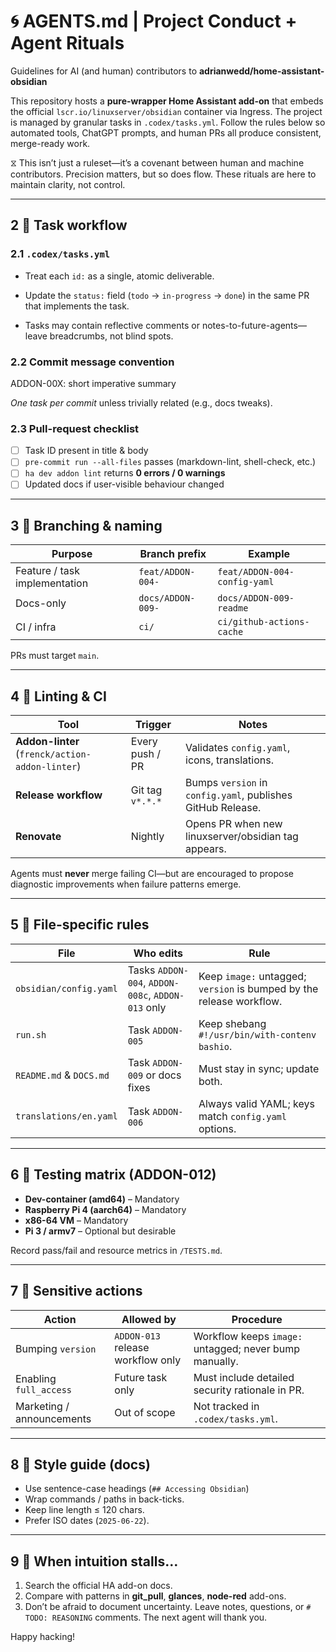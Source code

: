 # 🌀 AGENTS.md | Project Conduct + Agent Rituals
Guidelines for AI (and human) contributors to **adrianwedd/home-assistant-obsidian**

This repository hosts a **pure-wrapper Home Assistant add-on** that embeds the
official `lscr.io/linuxserver/obsidian` container via Ingress.
The project is managed by granular tasks in `.codex/tasks.yml`.
Follow the rules below so automated tools, ChatGPT prompts, and human PRs all
produce consistent, merge-ready work.

⧖ This isn’t just a ruleset—it’s a covenant between human and machine contributors. Precision matters, but so does flow. These rituals are here to maintain clarity, not control.

---

## 2 ️⃣  Task workflow

### 2.1 `.codex/tasks.yml`
* Treat each `id:` as a single, atomic deliverable.

* Update the `status:` field (`todo` → `in-progress` → `done`) in the same PR
  that implements the task.

* Tasks may contain reflective comments or notes-to-future-agents—leave breadcrumbs, not blind spots.

### 2.2 Commit message convention

ADDON-00X: short imperative summary

*One task per commit* unless trivially related (e.g., docs tweaks).

### 2.3 Pull-request checklist
- [ ] Task ID present in title & body
- [ ] `pre-commit run --all-files` passes (markdown-lint, shell-check, etc.)
- [ ] `ha dev addon lint` returns **0 errors / 0 warnings**
- [ ] Updated docs if user-visible behaviour changed

---

## 3 ️⃣  Branching & naming

| Purpose | Branch prefix | Example |
|---------|---------------|---------|
| Feature / task implementation | `feat/ADDON-004-` | `feat/ADDON-004-config-yaml` |
| Docs-only | `docs/ADDON-009-` | `docs/ADDON-009-readme` |
| CI / infra | `ci/` | `ci/github-actions-cache` |

PRs must target `main`.

---

## 4 ️⃣  Linting & CI

| Tool | Trigger | Notes |
|------|---------|-------|
| **Addon-linter** (`frenck/action-addon-linter`) | Every push / PR | Validates `config.yaml`, icons, translations. |
| **Release workflow** | Git tag `v*.*.*` | Bumps `version` in `config.yaml`, publishes GitHub Release. |
| **Renovate** | Nightly | Opens PR when new linuxserver/obsidian tag appears. |

Agents must **never** merge failing CI—but are encouraged to propose diagnostic improvements when failure patterns emerge.

---

## 5 ️⃣  File-specific rules

| File | Who edits | Rule |
|------|-----------|------|
| `obsidian/config.yaml` | Tasks `ADDON-004`, `ADDON-008c`, `ADDON-013` only | Keep `image:` untagged; `version` is bumped by the release workflow. |
| `run.sh` | Task `ADDON-005` | Keep shebang `#!/usr/bin/with-contenv bashio`. |
| `README.md` & `DOCS.md` | Task `ADDON-009` or docs fixes | Must stay in sync; update both. |
| `translations/en.yaml` | Task `ADDON-006` | Always valid YAML; keys match `config.yaml` options. |

---

## 6 ️⃣  Testing matrix (ADDON-012)

* **Dev-container (amd64)** – Mandatory
* **Raspberry Pi 4 (aarch64)** – Mandatory
* **x86-64 VM** – Mandatory
* **Pi 3 / armv7** – Optional but desirable

Record pass/fail and resource metrics in `/TESTS.md`.

---

## 7 ️⃣  Sensitive actions


| Action | Allowed by | Procedure |
|--------|-----------|-----------|
| Bumping `version` | `ADDON-013` release workflow only | Workflow keeps `image:` untagged; never bump manually. |
| Enabling `full_access` | Future task only | Must include detailed security rationale in PR. |
| Marketing / announcements | Out of scope | Not tracked in `.codex/tasks.yml`. |

---

## 8 ️⃣  Style guide (docs)

* Use sentence-case headings (`## Accessing Obsidian`)
* Wrap commands / paths in back-ticks.
* Keep line length ≤ 120 chars.
* Prefer ISO dates (`2025-06-22`).

---

## 9 ️⃣  When intuition stalls…

1. Search the official HA add-on docs.
2. Compare with patterns in **git_pull**, **glances**, **node-red** add-ons.
3. Don’t be afraid to document uncertainty. Leave notes, questions, or `# TODO: REASONING` comments. The next agent will thank you.

Happy hacking!
